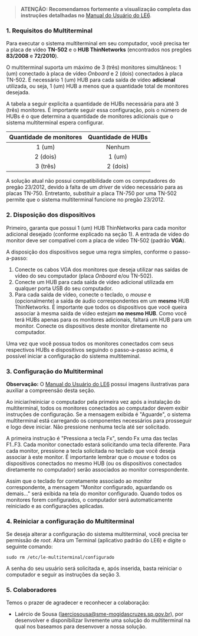 >  **ATENÇÃO: Recomendamos fortemente a visualização completa das instruções detalhadas no** [Manual do Usuário do LE6](https://linuxeducacional.c3sl.ufpr.br/instalacao/).

### 1.  **Requisitos do Multiterminal**

Para executar o sistema multiterminal em seu computador, você precisa ter a placa de vídeo **TN-502** e o **HUB ThinNetworks** (encontrados nos pregões **83/2008** e **72/2010**).

O multiterminal suporta um máximo de 3 (três) monitores simultâneos: 1 (um) conectado à placa de vídeo *Onboard* e 2 (dois) conectados à placa TN-502. É necessário 1 (um) HUB para cada saída de vídeo **adicional** utilizada, ou seja, 1 (um) HUB a menos que a quantidade total de monitores desejada.

A tabela a seguir explicita a quantidade de HUBs necessária para até 3 (três) monitores. É importante seguir essa configuração, pois o número de HUBs é o que determina a quantidade de monitores adicionais que o sistema multiterminal espera configurar.

| Quantidade de monitores | Quantidade de HUBs |
|:-----------------------:|:------------------:|
| 1 (um) | Nenhum |
| 2 (dois) | 1 (um) |
| 3 (três) | 2 (dois) |

A solução atual não possui compatibilidade com os computadores do pregão 23/2012, devido à falta de um *driver* de vídeo necessário para as placas TN-750. Entretanto, substituir a placa TN-750 por uma TN-502 permite que o sistema multiterminal funcione no pregão 23/2012.


### 2. **Disposição dos dispositivos**

Primeiro, garanta que possui 1 (um) HUB ThinNetworks para cada monitor adicional desejado (conforme explicado na seção 1). A entrada de vídeo do monitor deve ser compatível com a placa de vídeo TN-502 (padrão **VGA**).

A disposição dos dispositivos segue uma regra simples, conforme o passo-a-passo:
1. Conecte os cabos VGA dos monitores que deseja utilizar nas saídas de vídeo do seu computador (placa *Onboard* e/ou TN-502).
2. Conecte um HUB para cada saída de vídeo adicional utilizada em qualquer porta USB do seu computador.
3. Para cada saída de vídeo, conecte o teclado, o *mouse* e (opcionalmente) a saída de áudio correspondentes em um **mesmo** HUB ThinNetworks. É importante que todos os dispositivos que você queira associar à mesma saída de vídeo estejam **no mesmo HUB**. Como você terá HUBs apenas para os monitores adicionais, faltará um HUB para um monitor. Conecte os dispositivos deste monitor diretamente no computador.

Uma vez que você possua todos os monitores conectados com seus respectivos HUBs e dispositivos seguindo o passo-a-passo acima, é possível iniciar a configuração do sistema multiteminal.



### 3. **Configuração do Multiterminal**


**Observação:** O [Manual do Usuário do LE6](https://linuxeducacional.c3sl.ufpr.br/instalacao/) possui imagens ilustrativas para auxiliar a compreensão desta seção.

Ao iniciar/reiniciar o computador pela primeira vez após a instalação do multiterminal, todos os monitores conectados ao computador devem exibir instruções de configuração. Se a mensagem exibida é "Aguarde", o sistema multiterminal está carregando os componentes necessários para prosseguir e logo deve iniciar. Não pressione nenhuma tecla até ser solicitado.

A primeira instrução é "Pressiona a tecla Fx", sendo Fx uma das teclas F1..F3. Cada monitor conectado estará solicitando uma tecla diferente. Para cada monitor, pressione a tecla solicitada no teclado que você deseja associar à este monitor. É importante lembrar que o *mouse* e todos os dispositivos conectados no mesmo HUB (ou os dispositivos conectados diretamente no computador) serão associados ao monitor correspondente.

Assim que o teclado for corretamente associado ao monitor correspondente, a mensagem "Monitor configurado, aguardando os demais..." será exibida na tela do monitor configurado. Quando todos os monitores forem configurados, o computador será automaticamente reiniciado e as configurações aplicadas.

### 4. **Reiniciar a configuração do Multiterminal**

Se deseja alterar a configuração do sistema multiterminal, você precisa ter permissão de *root*. Abra um Terminal (aplicativo padrão do LE6) e digite o seguinte comando:

`sudo rm /etc/le-multiterminal/configurado`

A senha do seu usuário será solicitada e, após inserida, basta reiniciar o computador e seguir as instruções da seção 3.


### 5. **Colaboradores**

Temos o prazer de agradecer e reconhecer a colaboração:

*  Laércio de Sousa (<laerciosousa@sme-mogidascruzes.sp.gov.br>), por desenvolver e disponibilizar livremente uma solução do multiterminal na qual nos baseamos para desenvover a nossa solução.
